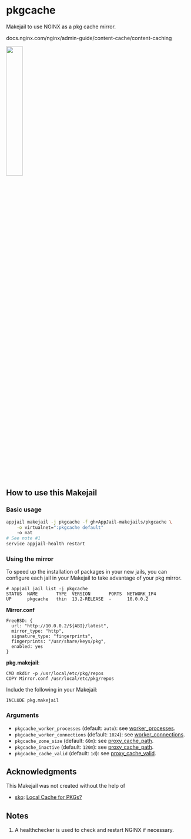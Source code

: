 # pkgcache

Makejail to use NGINX as a pkg cache mirror.

docs.nginx.com/nginx/admin-guide/content-cache/content-caching

<img src="https://cdn2.iconfinder.com/data/icons/whcompare-isometric-web-hosting-servers/50/database-cache-512.png" width="30%" height="auto" />

## How to use this Makejail

### Basic usage

```sh
appjail makejail -j pkgcache -f gh+AppJail-makejails/pkgcache \
	-o virtualnet=":pkgcache default" 	
	-o nat
# See note #1
service appjail-health restart
```

### Using the mirror

To speed up the installation of packages in your new jails, you can configure each jail in your Makejail to take advantage of your pkg mirror.

```
# appjail jail list -j pkgcache
STATUS  NAME       TYPE  VERSION       PORTS  NETWORK_IP4
UP      pkgcache   thin  13.2-RELEASE  -      10.0.0.2
```

**Mirror.conf**

```
FreeBSD: {
  url: "http://10.0.0.2/${ABI}/latest",
  mirror_type: "http",
  signature_type: "fingerprints",
  fingerprints: "/usr/share/keys/pkg",
  enabled: yes
}
```

**pkg.makejail**:

```
CMD mkdir -p /usr/local/etc/pkg/repos
COPY Mirror.conf /usr/local/etc/pkg/repos
```

Include the following in your Makejail:

```
INCLUDE pkg.makejail
```

### Arguments

* `pkgcache_worker_processes` (default: `auto`): see [worker\_processes](https://nginx.org/en/docs/ngx_core_module.html#worker_processes).
* `pkgcache_worker_connections` (default: `1024`): see [worker\_connections](https://nginx.org/en/docs/ngx_core_module.html#worker_connections).
* `pkgcache_zone_size` (default: `60m`): see [proxy\_cache\_path](https://nginx.org/en/docs/http/ngx_http_proxy_module.html#proxy_cache_path).
* `pkgcache_inactive` (default: `120m`): see [proxy\_cache\_path](https://nginx.org/en/docs/http/ngx_http_proxy_module.html#proxy_cache_path).
* `pkgcache_cache_valid` (default: `1d`): see [proxy\_cache\_valid](https://nginx.org/en/docs/http/ngx_http_proxy_module.html#proxy_cache_valid).

## Acknowledgments

This Makejail was not created without the help of

* [sko](https://forums.freebsd.org/members/sko.49061/): [Local Cache for PKGs?](https://forums.freebsd.org/threads/local-cache-for-pkgs.60859/#post-365296)

## Notes

1. A healthchecker is used to check and restart NGINX if necessary.
